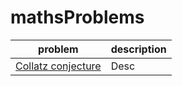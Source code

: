 # mathsProblems

|problem|description|
|---|---|
|[Collatz conjecture](collatz_conjecture.py)|Desc|
